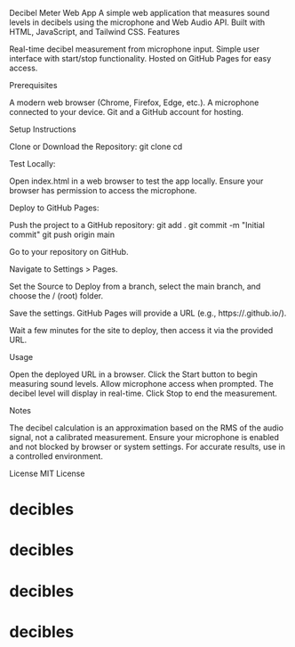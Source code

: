 Decibel Meter Web App
A simple web application that measures sound levels in decibels using the microphone and Web Audio API. Built with HTML, JavaScript, and Tailwind CSS.
Features

Real-time decibel measurement from microphone input.
Simple user interface with start/stop functionality.
Hosted on GitHub Pages for easy access.

Prerequisites

A modern web browser (Chrome, Firefox, Edge, etc.).
A microphone connected to your device.
Git and a GitHub account for hosting.

Setup Instructions

Clone or Download the Repository:
git clone <your-repository-url>
cd <repository-name>


Test Locally:

Open index.html in a web browser to test the app locally.
Ensure your browser has permission to access the microphone.


Deploy to GitHub Pages:

Push the project to a GitHub repository:
git add .
git commit -m "Initial commit"
git push origin main


Go to your repository on GitHub.

Navigate to Settings > Pages.

Set the Source to Deploy from a branch, select the main branch, and choose the / (root) folder.

Save the settings. GitHub Pages will provide a URL (e.g., https://<username>.github.io/<repository-name>).

Wait a few minutes for the site to deploy, then access it via the provided URL.




Usage

Open the deployed URL in a browser.
Click the Start button to begin measuring sound levels.
Allow microphone access when prompted.
The decibel level will display in real-time.
Click Stop to end the measurement.

Notes

The decibel calculation is an approximation based on the RMS of the audio signal, not a calibrated measurement.
Ensure your microphone is enabled and not blocked by browser or system settings.
For accurate results, use in a controlled environment.

License
MIT License
# decibles
# decibles
# decibles
# decibles

